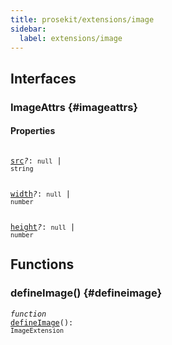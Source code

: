 ```yaml
---
title: prosekit/extensions/image
sidebar:
  label: extensions/image
---
```


## Interfaces

### ImageAttrs {#imageattrs}

#### Properties

<dl>

<dt>

<code data-typedoc-code><i></i> <a id="src" href="#src">src</a><i>?</i>: `null` \| `string`</code>

</dt>

</dl>

<dl>

<dt>

<code data-typedoc-code><i></i> <a id="width" href="#width">width</a><i>?</i>: `null` \| `number`</code>

</dt>

</dl>

<dl>

<dt>

<code data-typedoc-code><i></i> <a id="height" href="#height">height</a><i>?</i>: `null` \| `number`</code>

</dt>

</dl>

## Functions

### defineImage() {#defineimage}

<dl>

<dt>

<code data-typedoc-code><i>function</i> <i></i> <a id="defineimage" href="#defineimage">defineImage</a>(): `ImageExtension`</code>

</dt>

<dd>

</dd>

</dl>
